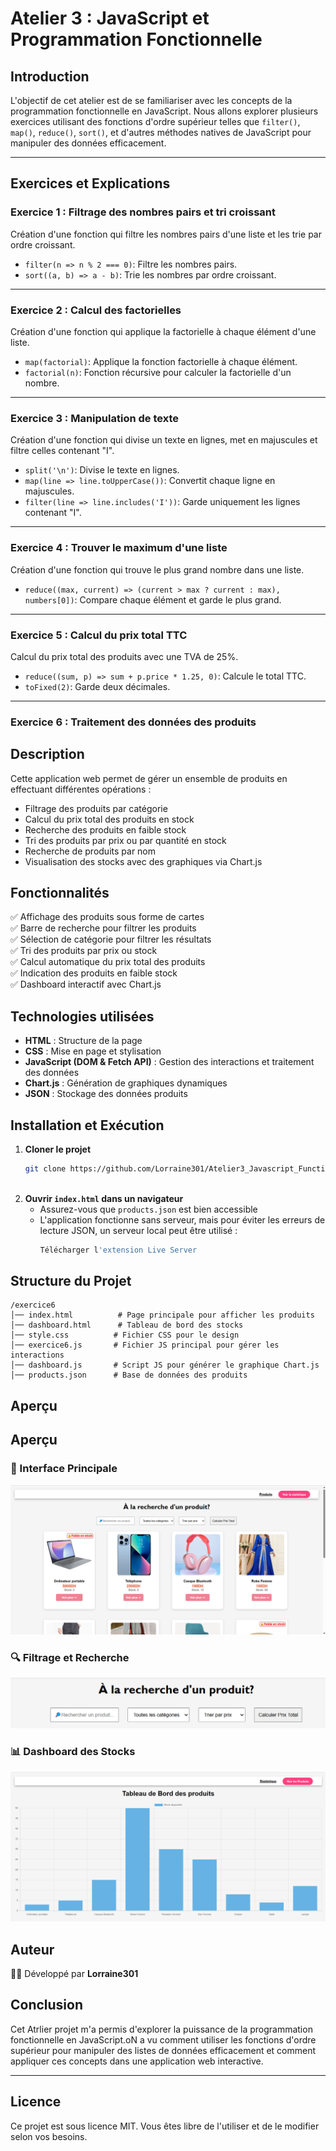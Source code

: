 # Atelier 3 : JavaScript et Programmation Fonctionnelle

## Introduction

L'objectif de cet atelier est de se familiariser avec les concepts de la programmation fonctionnelle en JavaScript. Nous allons explorer plusieurs exercices utilisant des fonctions d'ordre supérieur telles que `filter()`, `map()`, `reduce()`, `sort()`, et d'autres méthodes natives de JavaScript pour manipuler des données efficacement.

---

## Exercices et Explications

### Exercice 1 : Filtrage des nombres pairs et tri croissant

Création d'une fonction qui filtre les nombres pairs d'une liste et les trie par ordre croissant.

- `filter(n => n % 2 === 0)`: Filtre les nombres pairs.
- `sort((a, b) => a - b)`: Trie les nombres par ordre croissant.

---

### Exercice 2 : Calcul des factorielles
Création d'une fonction qui applique la factorielle à chaque élément d'une liste.

- `map(factorial)`: Applique la fonction factorielle à chaque élément.
- `factorial(n)`: Fonction récursive pour calculer la factorielle d'un nombre.

---

### Exercice 3 : Manipulation de texte

Création d'une fonction qui divise un texte en lignes, met en majuscules et filtre celles contenant "I".

- `split('\n')`: Divise le texte en lignes.
- `map(line => line.toUpperCase())`: Convertit chaque ligne en majuscules.
- `filter(line => line.includes('I'))`: Garde uniquement les lignes contenant "I".

---

### Exercice 4 : Trouver le maximum d'une liste


Création  d'une fonction qui trouve le plus grand nombre dans une liste.
- `reduce((max, current) => (current > max ? current : max), numbers[0])`: Compare chaque élément et garde le plus grand.

---

### Exercice 5 : Calcul du prix total TTC

Calcul du prix total des produits avec une TVA de 25%.

- `reduce((sum, p) => sum + p.price * 1.25, 0)`: Calcule le total TTC.
- `toFixed(2)`: Garde deux décimales.

---

### Exercice 6 : Traitement des données des produits

## Description  
Cette application web permet de gérer un ensemble de produits en effectuant différentes opérations :  
- Filtrage des produits par catégorie  
- Calcul du prix total des produits en stock  
- Recherche des produits en faible stock  
- Tri des produits par prix ou par quantité en stock  
- Recherche de produits par nom  
- Visualisation des stocks avec des graphiques via Chart.js  

## Fonctionnalités  
✅ Affichage des produits sous forme de cartes  
✅ Barre de recherche pour filtrer les produits  
✅ Sélection de catégorie pour filtrer les résultats  
✅ Tri des produits par prix ou stock  
✅ Calcul automatique du prix total des produits  
✅ Indication des produits en faible stock  
✅ Dashboard interactif avec Chart.js  

## Technologies utilisées  
- **HTML** : Structure de la page  
- **CSS** : Mise en page et stylisation  
- **JavaScript (DOM & Fetch API)** : Gestion des interactions et traitement des données  
- **Chart.js** : Génération de graphiques dynamiques  
- **JSON** : Stockage des données produits  

## Installation et Exécution  
1. **Cloner le projet**  
   ```bash
   git clone https://github.com/Lorraine301/Atelier3_Javascript_Functional_Programming.git
  
   ```
2. **Ouvrir `index.html` dans un navigateur**  
   - Assurez-vous que `products.json` est bien accessible  
   - L'application fonctionne sans serveur, mais pour éviter les erreurs de lecture JSON, un serveur local peut être utilisé :  
     ```bash
     Télécharger l'extension Live Server
     ```

## Structure du Projet  
```
/exercice6
│── index.html          # Page principale pour afficher les produits
│── dashboard.html      # Tableau de bord des stocks
│── style.css          # Fichier CSS pour le design
│── exercice6.js       # Fichier JS principal pour gérer les interactions
│── dashboard.js       # Script JS pour générer le graphique Chart.js
│── products.json      # Base de données des produits
```

## Aperçu  
## Aperçu  
### 🎯 Interface Principale  
![Interface Principale](images/interface_principale.png)  

### 🔍 Filtrage et Recherche  
![Filtrage](images/filtrage_et_recherche.png)  

### 📊 Dashboard des Stocks  
![Dashboard](images/dashboard_des_stocks.png)    

## Auteur  
👨‍💻 Développé par **Lorraine301**  




## Conclusion

Cet Atrlier projet m'a permis d'explorer la puissance de la programmation fonctionnelle en JavaScript.oN a vu comment utiliser les fonctions d'ordre supérieur pour manipuler des listes de données efficacement et comment appliquer ces concepts dans une application web interactive.

---

## Licence

Ce projet est sous licence MIT. Vous êtes libre de l'utiliser et de le modifier selon vos besoins.



